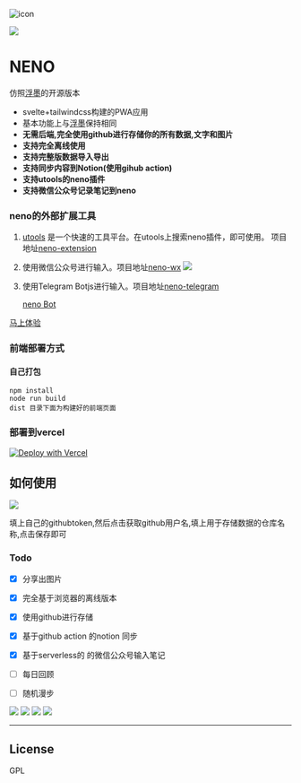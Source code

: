 ![icon](https://github.com/Mran/neno/blob/master/public/neno.ico)

![](https://visitor-badge.glitch.me/badge?page_id=neno)

NENO
=============

仿照[浮墨](https://flomoapp.com/)的开源版本

- svelte+tailwindcss构建的PWA应用
- 基本功能上与[浮墨](https://flomoapp.com/)保持相同
- **无需后端,完全使用github进行存储你的所有数据,文字和图片**
- **支持完全离线使用**
- **支持完整版数据导入导出**
- **支持同步内容到Notion(使用gihub action)**
- **支持utools的neno插件**
- **支持微信公众号记录笔记到neno**

### neno的外部扩展工具
1. [utools](https://u.tools/#/) 是一个快速的工具平台。在utools上搜索neno插件，即可使用。
项目地址[neno-extension](https://github.com/Mran/neno-extension#/)
2. 使用微信公众号进行输入。项目地址[neno-wx](https://github.com/Mran/neno-wx#/)
   ![](https://github.com/Mran/neno-extension/raw/master/asset/neno-wx.png)
3. 使用Telegram Botjs进行输入。项目地址[neno-telegram](https://github.com/openneno/neno-tg) 

   [neno Bot](https://t.me/NenoTG_Bot)


[马上体验](https://neno.pages.dev/)

### 前端部署方式

#### 自己打包

```
npm install
node run build
dist 目录下面为构建好的前端页面
```

### 部署到vercel
  

[![Deploy with Vercel](https://vercel.com/button)](https://vercel.com/new/git/external?repository-url=https%3A%2F%2Fgithub.com%2FMran%2Fneno)


## 如何使用

![](https://github.com/Mran/neno/blob/master/readmepic/settinghow.png)

填上自己的githubtoken,然后点击获取github用户名,填上用于存储数据的仓库名称,点击保存即可

### Todo

- [x] 分享出图片
- [X] 完全基于浏览器的离线版本
- [X] 使用github进行存储
- [X] 基于github action 的notion 同步
- [X] 基于serverless的 的微信公众号输入笔记
- [ ] 每日回顾
- [ ] 随机漫步


![](https://github.com/Mran/neno/blob/master/readmepic/%E9%A6%96%E9%A1%B5.png)
![](https://github.com/Mran/neno/blob/master/readmepic/%E9%A6%96%E9%A1%B5%E7%A7%BB%E5%8A%A8%E7%AB%AF.png)
![](https://github.com/Mran/neno/blob/master/readmepic/%E7%88%B6%E7%BA%A7.png)
![](https://github.com/Mran/neno/blob/master/readmepic/setting.png)

---

## License

GPL
